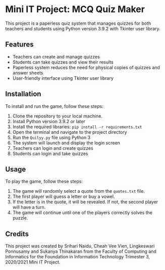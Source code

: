 # Mini IT Project: MCQ Quiz Maker

This project is a paperless quiz system that manages quizzes for both teachers and students using Python version 3.9.2 with Tkinter user library. 

## Features

- Teachers can create and manage quizzes
- Students can take quizzes and view their results
- Paperless system reduces the need for physical copies of quizzes and answer sheets
- User-friendly interface using Tkinter user library

## Installation

To install and run the game, follow these steps:

1. Clone the repository to your local machine.
2. Install Python version 3.9.2 or later
3. Install the required libraries: `pip install -r requirements.txt`
4. Open the terminal and navigate to the project directory
5. Run the `Quilyy.py` file using Python 3
6. The system will launch and display the login screen
7. Teachers can login and create quizzes
8. Students can login and take quizzes

## Usage

To play the game, follow these steps:

1. The game will randomly select a quote from the `quotes.txt` file.
2. The first player will guess a letter or buy a vowel.
3. If the letter is in the quote, it will be revealed. If not, the second player will have a turn.
4. The game will continue until one of the players correctly solves the puzzle.

## Credits

This project was created by Srihari Naidu, Cheah Vee Vien, Lingkeswari Ponnusamy and Sukanya Thinakaran from the Faculty of Computing and Informatics for the Foundation in Information Technology Trimester 3, 2020/2021 Mini IT Project.
